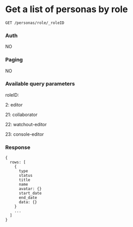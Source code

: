 # Get a list of personas by role

```
GET /personas/role/_roleID
```

### Auth
NO

### Paging
NO

### Available query parameters
roleID:

2: editor

21: collaborator

22: watchout-editor

23: console-editor

### Response
```
{
  rows: [
    {
      type
      status
      title
      name
      avatar: {}
      start_date
      end_date
      data: {}
    }
    ...
  ]
}
```

